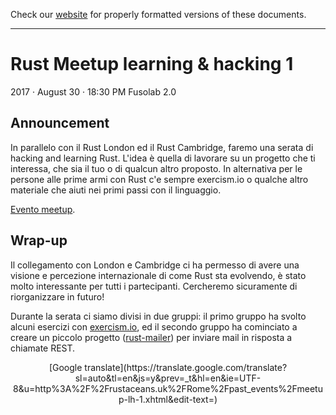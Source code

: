 Check our [website](http://rustaceans.uk/) for
properly formatted versions of these documents.

---

# Rust Meetup learning & hacking 1
2017 · August 30 · 18:30 PM
Fusolab 2.0

## Announcement
In parallelo con il Rust London ed il Rust Cambridge, faremo una serata di hacking and learning Rust. L'idea è quella di lavorare su un progetto che ti interessa, che sia il tuo o di qualcun altro proposto. In alternativa per le persone alle prime armi con Rust c'e sempre exercism.io o qualche altro materiale che aiuti nei primi passi con il linguaggio.

[Evento meetup](https://www.meetup.com/preview/Rust-Roma/events/242709171).

## Wrap-up
Il collegamento con London e Cambridge ci ha permesso di avere una visione e percezione internazionale di come Rust sta evolvendo, è stato molto interessante per tutti i partecipanti. Cercheremo sicuramente di riorganizzare in futuro!

Durante la serata ci siamo divisi in due gruppi: il primo gruppo ha svolto alcuni esercizi con [exercism.io](http://exercism.io/teams/meetup-rust-roma/streams), ed il secondo gruppo ha cominciato a creare un piccolo progetto ([rust-mailer](https://github.com/RustRome/web-playground/tree/master/rust-mailer)) per inviare mail in risposta a chiamate REST.

<center>[Google translate](https://translate.google.com/translate?sl=auto&tl=en&js=y&prev=_t&hl=en&ie=UTF-8&u=http%3A%2F%2Frustaceans.uk%2FRome%2Fpast_events%2Fmeetup-lh-1.xhtml&edit-text=)</center>
